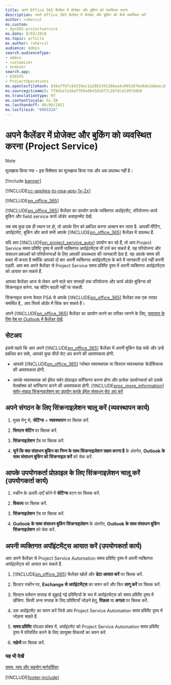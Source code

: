 ```yaml
---
title: अपने Office 365 कैलेंडर में प्रोजेक्ट और बुकिंग को व्यवस्थित करना
description: अपने Office 365 कैलेंडर में प्रोजेक्ट और बुकिंग को कैसे व्यवस्थित करें
author: ruhercul
ms.custom:
- dyn365-projectservice
ms.date: 8/03/2018
ms.topic: article
ms.author: ruhercul
audience: Admin
search.audienceType:
- admin
- customizer
- enduser
search.app:
- D365PS
- ProjectOperations
ms.openlocfilehash: b38affbfc8d339ac1a2093391286ea4c095207be8de2e8eeca558e6fcc5bcc07
ms.sourcegitcommit: 7f8d1e7a16af769adb43d1877c28fdce53975db8
ms.translationtype: HT
ms.contentlocale: hi-IN
ms.lasthandoff: 08/06/2021
ms.locfileid: "6985324"
---
```

# <a name="manage-projects-and-bookings-in-your-calendar-project-service"></a>अपने कैलेंडर में प्रोजेक्ट और बुकिंग को व्यवस्थित करना (Project Service)

> [!Note]
> मूल्यह्रास किया गया – इस विशेषता का मूल्यह्रास किया गया और अब उपलब्ध नहीं है।

[!include [banner](../includes/psa-now-project-operations.md)]

[!INCLUDE[cc-applies-to-psa-app-1x-2x](../includes/cc-applies-to-psa-app-1x-2x.md)]

[!INCLUDE[pn_office_365](../includes/pn-office-365.md)] 

[!INCLUDE[pn_office_365](../includes/pn-office-365.md)] कैलेंडर का उपयोग करके व्यक्तिगत अपॉइंटमेंट, परियोजना-कार्य बुकिंग और field service कार्य ऑर्डर असाइनमेंट देखें.  
  
 जब सब कुछ एक ही स्थान पर हो, तो आपके दिन को प्रबंधित करना आसान बन जाता है. आपकी मीटिंग, अपॉइंटमेंट, बुकिंग और कार्य सभी आपके [!INCLUDE[pn_office_365](../includes/pn-office-365.md)] कैलेंडर में उपलब्ध हैं.  
  
 यदि आप [!INCLUDE[pn_project_service_auto](../includes/pn-project-service-auto.md)] उपयोग कर रहे हैं, तो आप Project Service समय प्रविष्टि दृश्य में अपनी व्यक्तिगत अपॉइंटमेंट्स भी दर्ज कर सकते हैं. यह परियोजना और संसाधन प्रबंधकों को परियोजनाओं के लिए आपकी उपलब्धता की जानकारी देता है. यह आपके समय की बचत भी करता है क्योंकि आपको दो बार अपनी व्यक्तिगत अपॉइंटमेंट्स के बारे में जानकारी दर्ज नहीं करनी पड़ती. आप बस अपने कैलेंडर से Project Service समय प्रविष्टि दृश्य में अपनी व्यक्तिगत अपॉइंटमेंट्स को आयात कर सकते हैं.  
  
 आपका कैलेंडर आज से लेकर आने वाले चार सप्ताहों तक परियोजना और कार्य ऑर्डर बुकिंग्स को सिंक्रनाइज़ करेगा. यह सेटिंग बदली नहीं जा सकती.  
  
 सिंक्रनाइज़ करना केवल PSA से आपके [!INCLUDE[pn_office_365](../includes/pn-office-365.md)] कैलेंडर तक एक तरफ़ा समर्थित है,. आप रिवर्स ऑर्डर में सिंक कर सकते हैं। 
  
 अपने [!INCLUDE[pn_office_365](../includes/pn-office-365.md)] कैलेंडर का उपयोग करने का तरीका जानने के लिए, [व्‍यवसाय के लिए वेब पर Outlook में कैलेंडर देखें](https://support.office.com/article/Calendar-in-Outlook-on-the-web-for-business-5219c457-d1fe-4c2f-9032-1a816b88e936).  
  
## <a name="setup"></a>सेटअप  
 इससे पहले कि आप अपने [!INCLUDE[pn_office_365](../includes/pn-office-365.md)] कैलेंडर में अपनी बुकिंग देख सकें और उन्हें प्रबंधित कर सकें, आपको कुछ चीज़ें सेट अप करने की आवश्यकता होगी.  
  
- आपको [!INCLUDE[pn_office_365](../includes/pn-office-365.md)] ग्‍लोबल व्यवस्थापक या सिस्टम व्यवस्थापक क्रेडेंशियल्स की आवश्यकता होगी.  
  
- आपके व्यवस्थापक को ईमेल सर्वर प्रोफ़ाइल कॉन्फ़िगर करना होगा और प्रत्येक उपयोगकर्ता को उसके मेलबॉक्स को कॉन्फ़िगर करने की आवश्यकता होगी. [!INCLUDE[proc_more_information](../includes/proc-more-information.md)] [सर्वर-साइड सिंक्रनाइज़ेशन का उपयोग करके ईमेल संसाधन सेट अप करें](/dynamics365/customerengagement/on-premises/admin/set-up-server-side-synchronization-of-email-appointments-contacts-and-tasks)  
  
## <a name="turn-on-synchronization-for-your-organization-admin-task"></a>अपने संगठन के लिए सिंक्रनाइज़ेशन चालू करें (व्यवस्थापन कार्य)  
  
1.  मुख्य मेनू से, **सेटिंग्‍स** > **व्यवस्थापन** पर क्लिक करें.  
  
2.  **सिस्टम सेटिंग** पर क्लिक करें.  
  
3.  **सिंक्रनाइज़ेशन** टैब पर क्लिक करें.  
  
4.  **चुनें कि क्या संसाधन बुकिंग का निम्न के साथ सिंक्रनाइज़ेशन सक्षम करना है** के अंतर्गत, **Outlook के साथ संसाधन बुकिंग को सिंक्रनाइज़ करें** को चेक करें.  
  
## <a name="turn-on-synchronization-for-your-user-profile-user-task"></a>आपके उपयोगकर्ता प्रोफ़ाइल के लिए सिंक्रनाइज़ेशन चालू करें (उपयोगकर्ता कार्य)  
  
1.  स्क्रीन के ऊपरी-दाएँ कोने में **सेटिंग्स** बटन पर क्लिक करें.  
  
2.  **विकल्प** पर क्लिक करें.  
  
3.  **सिंक्रनाइज़ेशन** टैब पर क्लिक करें.  
  
4.  **Outlook के साथ संसाधन बुकिंग सिंक्रनाइज़ेशन** के अंतर्गत, **Outlook के साथ संसाधन बुकिंग सिंक्रनाइज़ेशन** को चेक करें.  
  
## <a name="import-your-personal-appointments-user-task"></a>अपनी व्यक्तिगत अपॉइंटमेंट्स आयात करें (उपयोगकर्ता कार्य)  
 आप अपने कैलेंडर से Project Service Automation समय प्रविष्टि दृश्य में अपनी व्यक्तिगत अपॉइंटमेंट्स को आयात कर सकते हैं.  
  
1. [!INCLUDE[pn_office_365](../includes/pn-office-365.md)] कैलेंडर खोलें और **डेटा आयात करें** पर क्लिक करें.  
  
2. फ़िल्टर स्क्रीन पर, **Exchange से अपॉइंटमेंट्स** का चयन करें और फिर **लागू करें** पर क्लिक करें.  
  
3. सिस्टम वर्तमान सप्ताह से सुझाई गई प्रविष्टियों के रूप में अपॉइंटमेंट्स को समय प्रविष्टि दृश्य में खींचेगा. किसी अन्य सप्ताह के लिए प्रविष्टियाँ जोड़ने हेतु, **पिछला** या **अगला** पर क्लिक करें.  
  
4. उस अपॉइंटमेंट का चयन करें जिसे आप Project Service Automation समय प्रविष्टि दृश्य में जोड़ना चाहते हैं.  
  
5. **समय प्रविष्टि** पॉपअप बॉक्स में, अपॉइंटमेंट को Project Service Automation समय प्रविष्टि दृश्य में परिवर्तित करने के लिए उपयुक्त विकल्पों का चयन करें.  
  
6. **सहेजें** पर क्लिक करें.  
  
### <a name="see-also"></a>यह भी देखें  
 [समय, व्यय और सहयोग मार्गदर्शिका](../psa/time-expense-collaboration-guide.md)


[!INCLUDE[footer-include](../includes/footer-banner.md)]